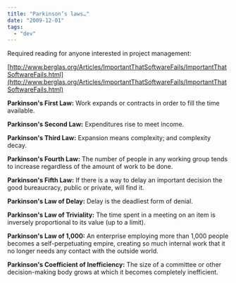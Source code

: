 ```yaml
---
title: "Parkinson’s laws…"
date: "2009-12-01"
tags: 
  - "dev"
---
```


Required reading for anyone interested in project management:

[http://www.berglas.org/Articles/ImportantThatSoftwareFails/ImportantThatSoftwareFails.html](http://www.berglas.org/Articles/ImportantThatSoftwareFails/ImportantThatSoftwareFails.html)

**Parkinson's First Law:** Work expands or contracts in order to fill the time available.

**Parkinson's Second Law:** Expenditures rise to meet income.

**Parkinson's Third Law:** Expansion means complexity; and complexity decay.

**Parkinson's Fourth Law:** The number of people in any working group tends to increase regardless of the amount of work to be done.

**Parkinson's Fifth Law:** If there is a way to delay an important decision the good bureaucracy, public or private, will find it.

**Parkinson's Law of Delay:** Delay is the deadliest form of denial.

**Parkinson's Law of Triviality:** The time spent in a meeting on an item is inversely proportional to its value (up to a limit).

**Parkinson's Law of 1,000:** An enterprise employing more than 1,000 people becomes a self-perpetuating empire, creating so much internal work that it no longer needs any contact with the outside world.

**Parkinson's Coefficient of Inefficiency:** The size of a committee or other decision-making body grows at which it becomes completely inefficient.
